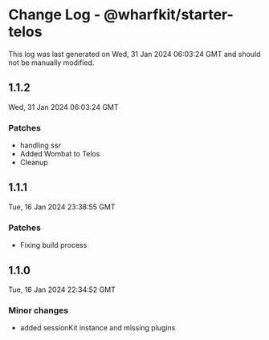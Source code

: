 # Change Log - @wharfkit/starter-telos

This log was last generated on Wed, 31 Jan 2024 06:03:24 GMT and should not be manually modified.

## 1.1.2
Wed, 31 Jan 2024 06:03:24 GMT

### Patches

- handling ssr
- Added Wombat to Telos
- Cleanup

## 1.1.1
Tue, 16 Jan 2024 23:38:55 GMT

### Patches

- Fixing build process

## 1.1.0
Tue, 16 Jan 2024 22:34:52 GMT

### Minor changes

- added sessionKit instance and missing plugins

